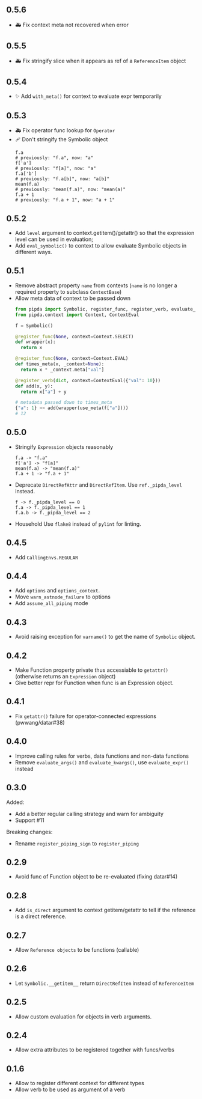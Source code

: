 ## 0.5.6

- 🚑 Fix context meta not recovered when error

## 0.5.5

- 🚑 Fix stringify slice when it appears as ref of a `ReferenceItem` object

## 0.5.4

- ✨ Add `with_meta()` for context to evaluate expr temporarily

## 0.5.3

- 🚑 Fix operator func lookup for `Operator`
- 🩹 Don't stringify the Symbolic object
  ```
  f.a
  # previously: "f.a", now: "a"
  f['a']
  # previously: "f[a]", now: "a"
  f.a['b']
  # previously: "f.a[b]", now: "a[b]"
  mean(f.a)
  # previously: "mean(f.a)", now: "mean(a)"
  f.a + 1
  # previously: "f.a + 1", now: "a + 1"
  ```


## 0.5.2

- Add `level` argument to context.getitem()/getattr() so that the expression level can be used in evaluation;
- Add `eval_symbolic()` to context to allow evaluate Symbolic objects in different ways.

## 0.5.1

- Remove abstract property `name` from contexts (`name` is no longer a required property to subclass `ContextBase`)
- Allow meta data of context to be passed down
  ```python
  from pipda import Symbolic, register_func, register_verb, evaluate_expr
  from pipda.context import Context, ContextEval

  f = Symbolic()

  @register_func(None, context=Context.SELECT)
  def wrapper(x):
    return x

  @register_func(None, context=Context.EVAL)
  def times_meta(x, _context=None):
    return x * _context.meta["val"]

  @register_verb(dict, context=ContextEval({"val": 10}))
  def add(x, y):
    return x["a"] + y

  # metadata passed down to times_meta
  {"a": 1} >> add(wrapper(use_meta(f["a"])))
  # 12
  ```


## 0.5.0
- Stringify `Expression` objects reasonably
  ```
  f.a -> "f.a"
  f['a'] -> "f[a]"
  mean(f.a) -> "mean(f.a)"
  f.a + 1 -> "f.a + 1"
  ```
- Deprecate `DirectRefAttr` and `DirectRefItem`. Use `ref._pipda_level` instead.
  ```
  f -> f._pipda_level == 0
  f.a -> f._pipda_level == 1
  f.a.b -> f._pipda_level == 2
  ```
- Household
  Use `flake8` instead of `pylint` for linting.

## 0.4.5
- Add `CallingEnvs.REGULAR`

## 0.4.4
- Add `options` and `options_context`.
- Move `warn_astnode_failure` to options
- Add `assume_all_piping` mode

## 0.4.3
- Avoid raising exception for `varname()` to get the name of `Symbolic` object.

## 0.4.2
- Make Function property private thus accessiable to `getattr()` (otherwise returns an `Expression` object)
- Give better repr for Function when func is an Expression object.

## 0.4.1
- Fix `getattr()` failure for operator-connected expressions (pwwang/datar#38)

## 0.4.0
- Improve calling rules for verbs, data functions and non-data functions
- Remove `evaluate_args()` and `evaluate_kwargs()`, use `evaluate_expr()` instead

## 0.3.0
Added:
- Add a better regular calling strategy and warn for ambiguity
- Support #11

Breaking changes:
- Rename `register_piping_sign` to `register_piping`

## 0.2.9
- Avoid func of Function object to be re-evaluated (fixing datar#14)

## 0.2.8
- Add `is_direct` argument to context getitem/getattr to tell if the reference is a direct reference.

## 0.2.7
- Allow `Reference objects` to be functions (callable)

## 0.2.6
- Let `Symbolic.__getitem__` return `DirectRefItem` instead of `ReferenceItem`

## 0.2.5
- Allow custom evaluation for objects in verb arguments.

## 0.2.4
- Allow extra attributes to be registered together with funcs/verbs

## 0.1.6
- Allow to register different context for different types
- Allow verb to be used as argument of a verb
